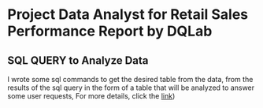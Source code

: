 # Project Data Analyst for Retail Sales Performance Report by DQLab
## SQL QUERY to Analyze Data
I wrote some sql commands to get the desired table from the data, from the results of the sql query in the form of a table that will be analyzed to answer some user requests,
For more details, click the [link](https://github.com/josuask/Project-Data-Analyst-for-Retail-Sales-Performance-Report-by-DQLab/blob/main/SQLQuery_dqlab_sales_store.sql))
